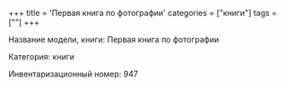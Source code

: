 +++
title = 'Первая книга по фотографии'
categories = ["книги"]
tags = [""]
+++

Название модели, книги: Первая книга по фотографии

Категория: книги

Инвентаризационный номер: 947

